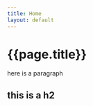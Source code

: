 ```yaml
---
title: Home
layout: default
---
```


<h1> {{page.title}} </h1>

here is a paragraph

## this is a h2